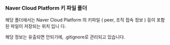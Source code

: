### Naver Cloud Platform 키 파일 폴더

해당 폴더에서는 Naver Cloud Platform 의 키파일 ( peer, 조직 접속 정보 ) 등이 포함된 파일이 저장되는 위치 입니 다.

해당 정보는 유출되면 안되기에, .gitignore로 관리되고 있습니다.
